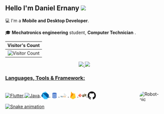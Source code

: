 <h2 align="left"> Hello I'm Daniel Ernany <img src="https://media.giphy.com/media/hvRJCLFzcasrR4ia7z/giphy.gif" width="25px"></h2> 

<div align="left"><p>💻 I'm a <b>Mobile and Desktop Developer</b>.</p>
<p>🎓 <b>Mechatronics engineering</b> student, <b>Computer Technician</b> .</p>
</div>
 
 <div align="right">
 
|Visitor's Count|
| :--------: |
|<img align="center" width="70%" src="https://profile-counter.glitch.me/DanielErnany/count.svg" alt="Visitor Count" />|

</div>
 
<div align="center">
  <a href="https://github.com/DanielErnany">
  <img width="48%" src="https://github-readme-stats.vercel.app/api?username=DanielErnany&show_icons=true&theme=dark&include_all_commits=true&count_private=true&hide_border=true&border_radius=15&line_height=24"/>
  <img width="48%" src="https://github-readme-stats.vercel.app/api/top-langs/?username=DanielErnany&layout=compact&langs_count=7&theme=dark&hide_border=true&border_radius=15&line_height=24&card_width=380"/>
</div>
  
### Languages, Tools & Framework:
 
<div style="display: inline_block"><br>
  <img align="center" alt="Flutter" height="30" width="40" src="https://cdn.jsdelivr.net/gh/devicons/devicon/icons/flutter/flutter-original.svg">
  <img align="center" alt="Java" height="30" width="40" src="https://cdn.jsdelivr.net/gh/devicons/devicon/icons/java/java-original.svg">
  <img align="center" alt="Dart" width="26px" src="https://raw.githubusercontent.com/github/explore/80688e429a7d4ef2fca1e82350fe8e3517d3494d/topics/dart/dart.png" />
  <img align="center" alt="SQL" width="26px" src="https://raw.githubusercontent.com/github/explore/80688e429a7d4ef2fca1e82350fe8e3517d3494d/topics/sql/sql.png" />
  <img align="center" alt="MySQL" width="26px" src="https://raw.githubusercontent.com/github/explore/80688e429a7d4ef2fca1e82350fe8e3517d3494d/topics/mysql/mysql.png" />
  <img align="center" alt="Firebase" width="26px" src="https://raw.githubusercontent.com/github/explore/80688e429a7d4ef2fca1e82350fe8e3517d3494d/topics/firebase/firebase.png"/>
  <img align="center" alt="Git" width="26px" src="https://raw.githubusercontent.com/github/explore/80688e429a7d4ef2fca1e82350fe8e3517d3494d/topics/git/git.png" />
  <img align="center" alt="GitHub" width="26px" src="https://raw.githubusercontent.com/github/explore/78df643247d429f6cc873026c0622819ad797942/topics/github/github.png" />
  <img align="right" alt="Robot-pic" width="15%" style="border-radius:50px;" src="https://media.giphy.com/media/3o85xwc5c8DCoAF440/giphy.gif">
</div>



 ![Snake animation](https://github.com/DanielErnany/DanielErnany/blob/output/github-contribution-grid-snake.svg) 

 
  
